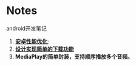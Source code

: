 # Notes
android开发笔记

1. **[安卓性能优化](https://github.com/xuanu/Notes/blob/master/Notes/optimize/%E5%AE%89%E5%8D%93%E4%B8%AD%E7%9A%84%E6%80%A7%E8%83%BD%E4%BC%98%E5%8C%96.md)**;  
2. **[设计实现简单的下载功能](https://github.com/xuanu/Notes/blob/master/Notes/download/%E8%AE%BE%E8%AE%A1%E5%AE%9E%E7%8E%B0%E4%B8%80%E4%B8%AA%E7%AE%80%E5%8D%95%E4%B8%8B%E8%BD%BD%E5%8A%9F%E8%83%BD.md)**
3. **MediaPlay的简单封装，支持顺序播放多个音频。**  